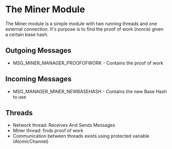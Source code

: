 # The Miner Module

The Miner module is a simple module with two running threads and one external connection. It's purpose is to find the proof of work (nonce) given a certain base hash.

## Outgoing Messages
- MSG_MINER_MANAGER_PROOFOFWORK - Contains the proof of work

## Incoming Messages
- MSG_MANAGER_MINER_NEWBASEHASH - Contains the new Base Hash to use

## Threads
- Network thread: Receives And Sends Messages
- Miner thread: finds proof of work
- Communication between threads exists using protected variable (AtomicChannel)